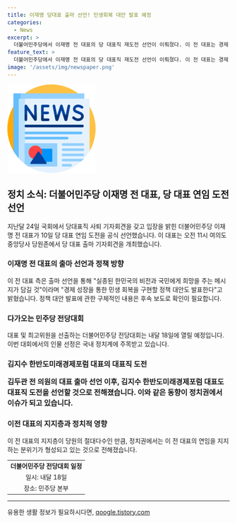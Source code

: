 ```yaml
---
title: 이재명 당대표 출마 선언! 민생회복 대안 발표 예정
categories:
  - News
excerpt: >
  더불어민주당에서 이재명 전 대표의 당 대표직 재도전 선언이 이뤄졌다. 이 전 대표는 경제 성장과 민생 회복을 위한 정책 대안 발표를 약속하며 출마를 선언했다. 김두관 전 의원과 김지수 한반도미래경제포럼 대표도 대표직 도전을 선언할 예정이지만, 이 전 대표의 큰 인지도와 지지층은 대다수를 차지하고 있어 연임이 확실시되고 있다. 민주당 전당대회는 내달 18일에 열릴 예정이다.
feature_text: >
  더불어민주당에서 이재명 전 대표의 당 대표직 재도전 선언이 이뤄졌다. 이 전 대표는 경제 성장과 민생 회복을 위한 정책 대안 발표를 약속하며 출마를 선언했다. 김두관 전 의원과 김지수 한반도미래경제포럼 대표도 대표직 도전을 선언할 예정이지만, 이 전 대표의 큰 인지도와 지지층은 대다수를 차지하고 있어 연임이 확실시되고 있다. 민주당 전당대회는 내달 18일에 열릴 예정이다.
image: '/assets/img/newspaper.png'
---
```


<p><img src="/assets/img/newspaper.png" alt="kimp 속보" /></p>

<h2 data-ke-size="size26">정치 소식: 더불어민주당 이재명 전 대표, 당 대표 연임 도전 선언</h2>

<p data-ke-size="size16">지난달 24일 국회에서 당대표직 사퇴 기자회견을 갖고 입장을 밝힌 더불어민주당 이재명 전 대표가 10일 당 대표 연임 도전을 공식 선언했습니다. 이 대표는 오전 11시 여의도 중앙당사 당원존에서 당 대표 출마 기자회견을 개최했습니다. </p>

<h3 data-ke-size="size24">이재명 전 대표의 출마 선언과 정책 방향</h3>

<p data-ke-size="size16">이 전 대표 측은 출마 선언을 통해 "실종된 한민국의 비전과 국민에게 희망을 주는 메시지가 담길 것"이라며 "경제 성장을 통한 민생 회복을 구현할 정책 대안도 발표한다"고 밝혔습니다. 정책 대안 발표에 관한 구체적인 내용은 후속 보도로 확인이 필요합니다.</p>

<h3 data-ke-size="size24">다가오는 민주당 전당대회</h3>

<p data-ke-size="size16">대표 및 최고위원을 선출하는 더불어민주당 전당대회는 내달 18일에 열릴 예정입니다. 이번 대회에서의 인물 선정은 국내 정치계에 주목받고 있습니다.</p>

<h3 data-ke-size="size24">김지수 한반도미래경제포럼 대표의 대표직 도전</</h3>

<p data-ke-size="size16">김두관 전 의원의 대표 출마 선언 이후, 김지수 한반도미래경제포럼 대표도 대표직 도전을 선언할 것으로 전해졌습니다. 이와 같은 동향이 정치권에서 이슈가 되고 있습니다.</p>

<h3 data-ke-size="size24">이전 대표의 지지층과 정치적 영향</h3>

<p data-ke-size="size16">이 전 대표의 지지층이 당원의 절대다수인 만큼, 정치권에서는 이 전 대표의 연임을 지지하는 분위기가 형성되고 있는 것으로 전해졌습니다.</p>

<table>
  <tr>
    <td style="text-align: center; height: 17px;"><b>더불어민주당 전당대회 일정</b></td>
  </tr>
  <tr>
    <td style="text-align: center; height: 17px;">일시: 내달 18일</td>
  </tr>
  <tr>
    <td style="text-align: center; height: 17px;">장소: 민주당 본부</td>
  </tr>
</table>

<hr>
유용한 생활 정보가 필요하시다면, <a href="https://qoogle.tistory.com" rel="dofollow">qoogle.tistory.com</a>


